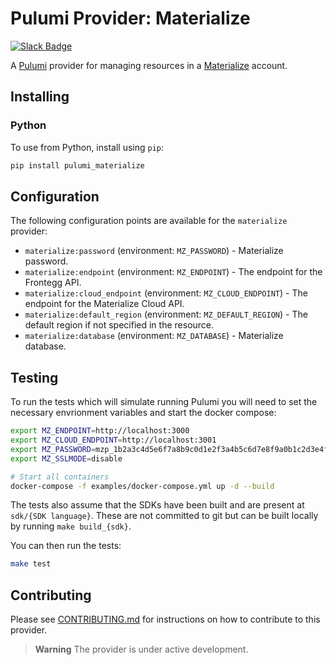# Pulumi Provider: Materialize

[![Slack Badge](https://img.shields.io/badge/Join%20us%20on%20Slack!-blueviolet?style=flat&logo=slack&link=https://materialize.com/s/chat)](https://materialize.com/s/chat)

A [Pulumi](https://pulumi.com) provider for managing resources in a [Materialize](https://materialize.com/) account.

## Installing

### Python

To use from Python, install using `pip`:

```bash
pip install pulumi_materialize
```

## Configuration

The following configuration points are available for the `materialize` provider:

- `materialize:password` (environment: `MZ_PASSWORD`) - Materialize password.
- `materialize:endpoint` (environment: `MZ_ENDPOINT`) - The endpoint for the Frontegg API.
- `materialize:cloud_endpoint` (environment: `MZ_CLOUD_ENDPOINT`) - The endpoint for the Materialize Cloud API.
- `materialize:default_region` (environment: `MZ_DEFAULT_REGION`) - The default region if not specified in the resource.
- `materialize:database` (environment: `MZ_DATABASE`) - Materialize database.

## Testing

To run the tests which will simulate running Pulumi you will need to set the necessary envrionment variables and start the docker compose:

```bash
export MZ_ENDPOINT=http://localhost:3000
export MZ_CLOUD_ENDPOINT=http://localhost:3001
export MZ_PASSWORD=mzp_1b2a3c4d5e6f7a8b9c0d1e2f3a4b5c6d7e8f9a0b1c2d3e4f5a6b7c8d9e0f1a2b
export MZ_SSLMODE=disable

# Start all containers
docker-compose -f examples/docker-compose.yml up -d --build
```

The tests also assume that the SDKs have been built and are present at `sdk/{SDK language}`. These are not committed to git but can be built locally by running `make build_{sdk}`.

You can then run the tests:

```bash
make test
```

## Contributing

Please see [CONTRIBUTING.md](CONTRIBUTING.md) for instructions on how to contribute to this provider.

> **Warning**
> The provider is under active development.

